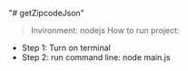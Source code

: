 "# getZipcodeJson"

> Invironment: nodejs
> How to run project: 
- Step 1: Turn on terminal 
- Step 2: run command line: node main.js
